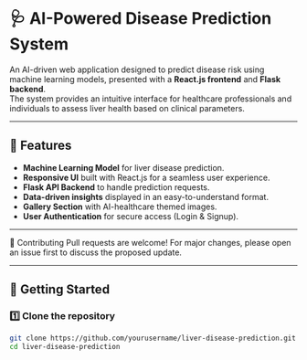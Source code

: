 # 🩺 AI-Powered Disease Prediction System

An AI-driven web application designed to predict disease risk using machine learning models, presented with a **React.js frontend** and **Flask backend**.  
The system provides an intuitive interface for healthcare professionals and individuals to assess liver health based on clinical parameters.

---

## 📌 Features
- **Machine Learning Model** for liver disease prediction.
- **Responsive UI** built with React.js for a seamless user experience.
- **Flask API Backend** to handle prediction requests.
- **Data-driven insights** displayed in an easy-to-understand format.
- **Gallery Section** with AI-healthcare themed images.
- **User Authentication** for secure access (Login & Signup).

---

🤝 Contributing
Pull requests are welcome! For major changes, please open an issue first to discuss the proposed update.

---

## 🚀 Getting Started

### 1️⃣ Clone the repository
```bash
git clone https://github.com/yourusername/liver-disease-prediction.git
cd liver-disease-prediction
